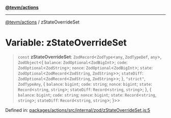 [**@tevm/actions**](../README.md)

***

[@tevm/actions](../globals.md) / zStateOverrideSet

# Variable: zStateOverrideSet

> `const` **zStateOverrideSet**: `ZodRecord`\<`ZodType`\<`any`, `ZodTypeDef`, `any`\>, `ZodObject`\<\{ `balance`: `ZodOptional`\<`ZodBigInt`\>; `code`: `ZodOptional`\<`ZodString`\>; `nonce`: `ZodOptional`\<`ZodBigInt`\>; `state`: `ZodOptional`\<`ZodRecord`\<`ZodString`, `ZodString`\>\>; `stateDiff`: `ZodOptional`\<`ZodRecord`\<`ZodString`, `ZodString`\>\>; \}, `"strict"`, `ZodTypeAny`, \{ `balance`: `bigint`; `code`: `string`; `nonce`: `bigint`; `state`: `Record`\<`string`, `string`\>; `stateDiff`: `Record`\<`string`, `string`\>; \}, \{ `balance`: `bigint`; `code`: `string`; `nonce`: `bigint`; `state`: `Record`\<`string`, `string`\>; `stateDiff`: `Record`\<`string`, `string`\>; \}\>\>

Defined in: [packages/actions/src/internal/zod/zStateOverrideSet.js:5](https://github.com/evmts/tevm-monorepo/blob/main/packages/actions/src/internal/zod/zStateOverrideSet.js#L5)
